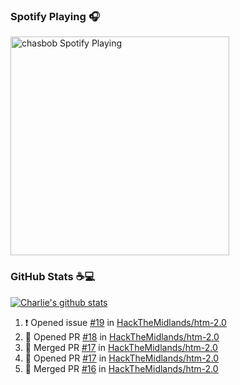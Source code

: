 ### Spotify Playing 🎧

[<img src="https://novatorem.chasbob.vercel.app/api/spotify" alt="chasbob Spotify Playing" width="350" />](https://open.spotify.com/user/charlie2026)

### GitHub Stats :coffee::computer:

[![Charlie's github stats](https://github-readme-stats-six-tau.vercel.app/api?username=chasbob)](https://github.com/anuraghazra/github-readme-stats)

<!--START_SECTION:activity-->
1. ❗️ Opened issue [#19](https://github.com/HackTheMidlands/htm-2.0/issues/19) in [HackTheMidlands/htm-2.0](https://github.com/HackTheMidlands/htm-2.0)
2. 💪 Opened PR [#18](https://github.com/HackTheMidlands/htm-2.0/pull/18) in [HackTheMidlands/htm-2.0](https://github.com/HackTheMidlands/htm-2.0)
3. 🎉 Merged PR [#17](https://github.com/HackTheMidlands/htm-2.0/pull/17) in [HackTheMidlands/htm-2.0](https://github.com/HackTheMidlands/htm-2.0)
4. 💪 Opened PR [#17](https://github.com/HackTheMidlands/htm-2.0/pull/17) in [HackTheMidlands/htm-2.0](https://github.com/HackTheMidlands/htm-2.0)
5. 🎉 Merged PR [#16](https://github.com/HackTheMidlands/htm-2.0/pull/16) in [HackTheMidlands/htm-2.0](https://github.com/HackTheMidlands/htm-2.0)
<!--END_SECTION:activity-->
